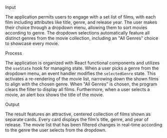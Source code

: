 Input

The application permits users to engage with a set list of films, with each film including attributes like title, genre, and release year. The user makes their choice through a dropdown menu, allowing them to sort movies according to genre. The dropdown selections automatically feature all distinct genres from the movie collection, including an "All Genres" choice to showcase every movie.

Process

The application is organized with React functional components and utilizes the `useState` hook for managing state. When a user picks a genre from the dropdown menu, an event handler modifies the `selectedGenre` state. This activates a re-rendering of the movie list, narrowing down the shown films to align with the chosen genre. When "All Genres" is chosen, the program clears the filter to display all films. Furthermore, when a user selects a movie, an alert box shows the title of the movie.

Output

The result features an attractive, centered collection of films shown as separate cards. Every card displays the film's title, genre, and year of release. The movie list that has been filtered changes in real-time according to the genre the user selects from the dropdown.
